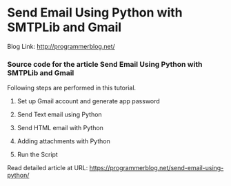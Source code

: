 # Send Email Using Python with SMTPLib and Gmail

Blog Link: http://programmerblog.net/

### Source code for the article Send Email Using Python with SMTPLib and Gmail

Following steps are performed in this tutorial.

1. Set up Gmail account and generate app password

2. Send Text email using Python

3. Send HTML email with Python

4. Adding attachments with Python

5. Run the Script


Read detailed article at URL: https://programmerblog.net/send-email-using-python/
